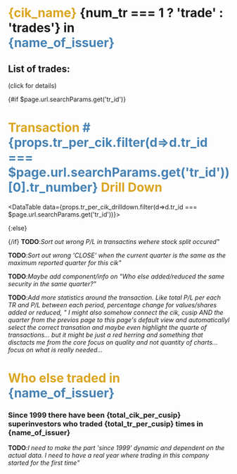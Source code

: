 <script>
    const total_cik_per_cusip = props.other_cik_per_cusip[0].total_num_cik
    const total_tr_per_cusip = props.other_cik_per_cusip[0].total_num_tr
    const cik_name = props.tr_per_cik[0].cik_name
    const name_of_issuer = props.tr_per_cik[0].name_of_issuer 
    const num_tr = props.tr_per_cik[0].num_tr
    const format_usd = '[>=1000000000000]$#,##0.0,,,,"T";[>=1000000000]$#,##0.0,,,"B";[>=1000000]$#,##0.0,,"M";$#,##0k'
    const format_shares = '[>=1000000000]#,##0.0,,,"B";[>=1000000]#,##0.0,"M";#,##0k'

    // '[>=1000000000000]$#,##0.0,,,,"T";[>=1000000000]$#,##0.0,,,"B";[>=1000000]$#,##0,,"M";$#,##k'
</script>

# <span style="color: goldenrod;">{cik_name}</span> {num_tr === 1 ? 'trade' : 'trades'} in<br>**<span style="color: steelblue;">{name_of_issuer}</span>** 

## List of trades:
(click for details)




<DataTable data={props.tr_per_cik} link=link>
<Column id="tr_number"  title='Tr #' align="left" />
    <Column id="tr_open"  title='Open'/>
    <Column id="tr_open_value"  title='($)' fmt={format_usd} align="left"/>
    <Column id="tr_duration_qtr" title='# Quarters' align="left"/>
    <Column id="tr_close"  title='Close' align="right"/>
    <Column id="tr_close_value" title='($)' fmt={format_usd} align="right"/>
    <Column id="tr_pnl" title='%P/L' fmt='#0.01\%'/>
</DataTable>


{#if   $page.url.searchParams.get('tr_id')}
# <span style="color: goldenrod;">Transaction **<span style="color: steelblue;"># {props.tr_per_cik.filter(d=>d.tr_id ===   $page.url.searchParams.get('tr_id'))[0].tr_number}</span>** Drill Down</span>


<DataTable data={props.tr_per_cik_drilldown.filter(d=>d.tr_id ===   $page.url.searchParams.get('tr_id'))}>
<Column id="quarter"  title='Quarter' sort=true/>
<Column id="tr_type"  title='Type' />
<Column id="tr_shares"  title='Tr Shares(#)' fmt={format_shares}/>
<Column id="tr_value"  title='Tr Value' fmt={format_usd}/>
<Column id="value"  title='Total Value' fmt={format_usd}/>
<Column id="shares"  title='Total Shares'/>
<Column id="qtr_pnl_prc"  title='Qtr %P/L' fmt='#0.01\%'/>
</DataTable>

{:else}
<!-- <DataTable data={props.tr_per_cik_drilldown}>
<Column id="quarter"  title='Quarter'/>
<Column id="tr_type"  title='Exit On' />
</DataTable> -->

{/if}
**TODO**:*Sort out wrong P/L in transactins wehere stock split occured"*

**TODO**:*Sort out wrong 'CLOSE' when the current quarter is the same as the maximum reported quarter for this cik"*


**TODO**:*Maybe add component/info on "Who else added/reduced the same security in the same quarter?"*

**TODO**:*Add more statistics around the transaction. Like total P/L per each TR and P/L between each period, percentage change for values/shares
added or reduced, "
I might also somehow connect the cik, cusip AND the quarter from the previos page to this page's default view and automaticallyl select the correct transation and maybe even highlight the quarte of transactions...
but it might be just a red herring and something that disctacts me from the core focus on quality and not
quantity of charts...
focus on what is really needed...*

# <span style="color: goldenrod;">Who else traded in<br>**<span style="color: steelblue;">{name_of_issuer}</span>** 
### Since 1999  there have been **{total_cik_per_cusip}** superinvestors who traded **{total_tr_per_cusip}** times in {name_of_issuer}

**TODO**:*I need to make the part 'since 1999' dynamic and dependent on the actual data.
I need to have a real year where trading in this company started for the first time"*

<DataTable data={props.other_cik_per_cusip} link="link">
<Column id="cik_name"  title='Superinvestor' sort=true/>
<Column id="num_tr_per_cik"  title='# Tr' />
<Column id="avg_tr_pnl_per_cik"  title='Avg %P/L' fmt='#0.01\%'/>
<Column id="link"  />
</DataTable>

